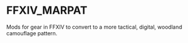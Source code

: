 # FFXIV_MARPAT
Mods for gear in FFXIV to convert to a more tactical, digital, woodland camouflage pattern.
